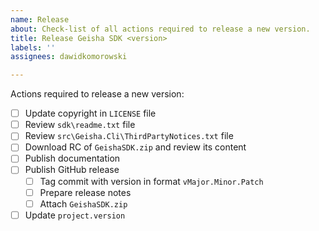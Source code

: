 ```yaml
---
name: Release
about: Check-list of all actions required to release a new version.
title: Release Geisha SDK <version>
labels: ''
assignees: dawidkomorowski

---
```


Actions required to release a new version:
- [ ] Update copyright in `LICENSE` file
- [ ] Review `sdk\readme.txt` file
- [ ] Review `src\Geisha.Cli\ThirdPartyNotices.txt` file
- [ ] Download RC of `GeishaSDK.zip` and review its content
- [ ] Publish documentation
- [ ] Publish GitHub release
  - [ ] Tag commit with version in format `vMajor.Minor.Patch`
  - [ ] Prepare release notes
  - [ ] Attach `GeishaSDK.zip`
- [ ] Update `project.version`
